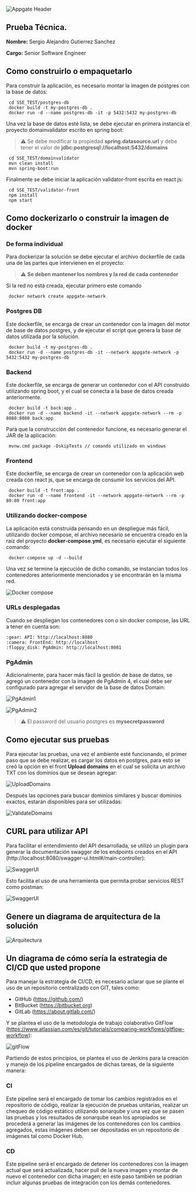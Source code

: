 ![Appgate Header](media/header.png)
## Prueba Técnica.

**Nombre:** Sergio Alejandro Gutierrez Sanchez

**Cargo:**  Senior Software Engineer

## Como construirlo o empaquetarlo

Para construir la aplicación, es necesario montar la imagen de postgres con la base de datos:

```
 cd SSE_TEST/postgres-db
 docker build -t my-postgres-db .
 docker run -d --name postgres-db -it -p 5432:5432 my-postgres-db
```

Una vez la base de datos esté lista, se debe ejecutar en primera instancia el proyecto domainvalidator escrito en spring boot:

> :warning: Se debe modificar la propiedad **spring.datasource.url** y debe tener el valor de **jdbc:postgresql://localhost:5432/domains**

```
 cd SSE_TEST/domainvalidator
 mvn clean install
 mvn spring-boot:run
```

Finalmente se debe iniciar la aplicación validator-front escrita en react js:

```
 cd SSE_TEST/validator-front
 npm install
 npm start
```

## Como dockerizarlo o construir la imagen de docker

### De forma individual

Para dockerizar la solución se debe ejecutar el archivo dockerfile de cada una de las partes que intervienen en el proyecto:

> :warning: **Se deben mantener los nombres y la red de cada contenedor**

Si la red no está creada, ejecutar primero este comando

```
 docker network create appgate-network
```

### Postgres DB

Este dockerfile, se encarga de crear un contenedor con la imagen del motor de base de datos postgres, y de ejecutar el script que genera la base de datos utilizada por la solución.

```
 docker build -t my-postgres-db .
 docker run -d --name postgres-db -it --network appgate-network -p 5432:5432 my-postgres-db
```

### Backend

Este dockerfile, se encarga de generar un contenedor con el API construido utilizando spring boot, y el cual se conecta a la base de datos creada anteriormente.

```
 docker build -t back:app .
 docker run -d --name backend -it --network appgate-network --rm -p 8080:8080 back:app
```

Para que la construcción del contenedor funcione, es necesario generar el JAR de la aplicación:

```
 mvnw.cmd package -DskipTests // comando utilizado en windows
```

### Frontend

Este dockerfile, se encarga de crear un contenedor con la aplicación web creada con react js, que se encarga de consumir los servicios del API.

```
 docker build -t front:app .
 docker run -d --name frontend -it --network appgate-network --rm -p 80:80 front:app
```

### Utilizando docker-compose

La aplicación está construida pensando en un despliegue más fácil, utilizando docker compose, el archivo necesario se encuentra creado en la raíz del proyecto **docker-compose.yml**, es necesario ejecutar el siguiente comando:

```
 docker-compose up -d --build
```

Una vez se termine la ejecución de dicho comando, se instancian todos los contenedores anteriormente mencionados y se encontrarán en la misma red.

![Docker compose](media/docker-compose.png)

### URLs desplegadas

Cuando se despliegan los contenedores con o sin docker compose, las URL a tener en cuenta son:

```
:gear: API: http://localhost:8080
:camera: FrontEnd: http://localhost
:floppy_disk: PgAdmin: http://localhost:8081
```

### PgAdmin

Adicionalmente, para hacer más fácil la gestión de base de datos, se agregó un contenedor con la imagen de PgAdmin 4, el cual debe ser configurado para agregar el servidor de la base de datos Domain:

![PgAdmin1](media/pgAdmin_1.png)

![PgAdmin2](media/pgAdmin_2.png)

> :warning: El password del usuario postgres es **mysecretpassword**

## Como ejecutar sus pruebas

Para ejecutar las pruebas, una vez el ambiente esté funcionando, el primer paso que se debe realizar, es cargar los datos en postgres, para esto se creó la opción en el front **Upload domains** en el cual se solicita un archivo TXT con los dominios que se desean agregar:

![UploadDomains](media/uploadDomains.png)

Después las opciones para buscar dominios similares y buscar dominios exactos, estarán disponibles para ser utilizadas:

![ValidateDomains](media/validateDomains.png)

## CURL para utilizar API

Para facilitar el entendimiento del API desarrollada, se utilizó un plugin para generar la documentación swagger de los endpoints creados en el API (http://localhost:8080/swagger-ui.html#/main-controller):

![SwaggerUI](media/swaggerUI.png)

Esto facilita el uso de una herramienta que permita probar servicios REST como postman:

![SwaggerUI](media/postman.png)

## Genere un diagrama de arquitectura de la solución

![Arquitectura](media/DiagramaDespliegue.png)

## Un diagrama de cómo sería la estrategia de CI/CD que usted propone

Para manejar la estrategia de CI/CD, es necesario aclarar que se plante el uso de un repositorio centralizado con GIT, tales como:

- GitHub (https://github.com/)
- BitBucket (https://bitbucket.org)
- GitLab (https://about.gitlab.com/)

Y se plantea el uso de la metodologia de trabajo colaborativo GitFlow (https://www.atlassian.com/es/git/tutorials/comparing-workflows/gitflow-workflow):

![gitFlow](media/gitflow.png)

Partiendo de estos principios, se plantea el uso de Jenkins para la creación y manejo de los pipeline encargados de dichas tareas, de la siguiente manera:

### CI

Este pipeline será el encargado de tomar los cambios registrados en el repositorio de código, realizar la ejecución de pruebas unitarias, realizar un chequeo de código estático utilizando sonarqube y una vez que se pasen las pruebas y los resultados de sonarqube sean los apropiados se procederá a generar las imágenes de los contenedores con los cambios agregados, estas imágenes deben ser depositadas en un repositorio de imágenes tal como Docker Hub.

### CD

Este pipeline será el encargado de detener los contenedores con la imagen actual que será actualizada, hacer pull de la nueva imagen y montar de nuevo el contenedor con dicha imagen; en este paso también se podrían incluir algunas pruebas de integración con los demás contenedores.